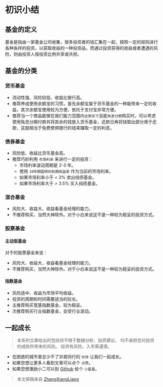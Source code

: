 # 初识小结

## 基金的定义

基金是指由一家基金公司收集，很多投资者的钱汇集在一起，按照一定的规则进行各种各样的投资，以获取收益的一种投资品，而通过投资获得的收益或者遭遇的风险，则由投资人按投资比例共享或共担。

## 基金的分类

### 货币基金

- 流动性强、风险较低、收益比银行高。
- 推荐养成使用余额宝的习惯，首先余额宝属于货币基金的一种能带来一定的收益，其次余额宝使用较为方便，依托于支付宝非常方便。
- 推荐当一个商品能够在我们能力范围内`全款买下`且能`免息分期`购买时，可以考虑使用免息分期付款并将其余的钱放入货币基金，还款日再将钱取出部分用于还款，这就相当于免费使用银行的钱来赚取一定的利息。

### 债券基金

- 风险低、收益比货币基金高。
- 推荐巧妙利用 `市场利率` 来进行一定的投资：
  - 市场利率波动周期是 2-3 年。
  - 使用 `10年期国债的到期收益率` 作为当前的市场利率。
  - 如果市场利率小于 < 3% 卖出纯债基金。
  - 如果市场利率大于 > 3.5% 买入纯债基金。

### 混合基金

- 风险大、收益大、收益看基金经理的能力。
- 不推荐购买，当然大神除外。对于小白来说这不是一种较为稳妥的投资方式。

### 股票基金

#### 主动型基金

对于的股票基金来说：

- 风险大、收益大、收益看基金经理的能力。
- 不推荐购买，当然大神除外。对于小白来说这不是一种较为稳妥的投资方式。

#### 指数基金

- 风险适中、收益为市场平均收益。
- 投资的周期和时间需要适当的拉长。
- 主推荐购买宽基指数基金，较为稳妥。
- 次推荐购买行业指数基金，会受行业波动。

## 一起成长

> 本系列文章给出的包括但不限于数据分析、投资建议，
> 均不承担您对投资的成败所带来的风险。
> 投资有风险，入市需谨慎。

- 在困惑的城市里总少不了并肩同行的 `伙伴` 让我们一起成长。
- 如果您想让更多人看到文章可以点个 `点赞`。
- 如果您想激励小二可以到 [Github](https://github.com/zhangxiangliang/personal-financial-planning) 给个 `小星星`。

> 本文原稿来自 [ZhangXiangLiang](https://github.com/zhangxiangliang)

